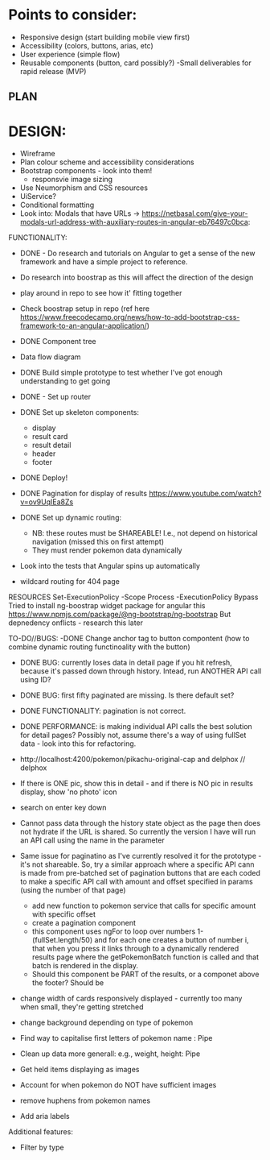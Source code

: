 # Points to consider:
- Responsive design (start building mobile view first)
- Accessibility (colors, buttons, arias, etc) 
- User experience (simple flow)
- Reusable components (button, card possibly?)
-Small deliverables for rapid release (MVP)


## PLAN

# DESIGN: 
- Wireframe
- Plan colour scheme and accessibility considerations
- Bootstrap components - look into them!
    - responsvie image sizing
- Use Neumorphism and CSS  resources
- UiService?
- Conditional formatting 
- Look into: Modals that have URLs -> https://netbasal.com/give-your-modals-url-address-with-auxiliary-routes-in-angular-eb76497c0bca:


FUNCTIONALITY:
- DONE - Do research and tutorials on Angular to get a sense of the new framework and have a simple project to reference.
- Do research into boostrap as this will affect the direction of the design 
- play around in repo to see how it' fitting together
- Check boostrap setup in repo (ref here https://www.freecodecamp.org/news/how-to-add-bootstrap-css-framework-to-an-angular-application/)
- DONE Component tree
- Data flow diagram 
- DONE Build simple prototype to test whether I've got enough understanding to get going
- DONE - Set up router
- DONE Set up skeleton components:
    - display
    - result card
    - result detail
    - header
    - footer
- DONE Deploy!
- DONE Pagination for display of results https://www.youtube.com/watch?v=ov9UqIEa8Zs 
- DONE Set up dynamic routing:
    - NB: these routes must be SHAREABLE! I.e., not depend on historical navigation (missed this on first attempt)
    - They must render pokemon data dynamically 
    
- Look into the tests that Angular spins up automatically
- wildcard routing for 404 page


RESOURCES
Set-ExecutionPolicy -Scope Process -ExecutionPolicy Bypass
Tried to install ng-boostrap widget package for angular this https://www.npmjs.com/package/@ng-bootstrap/ng-bootstrap But depnedency onflicts - research this later

TO-DO//BUGS:
-DONE  Change anchor tag to button compontent (how to combine dynamic routing functinoality with the button)
- DONE BUG: currently loses data in detail page if you hit refresh, because it's passed down through history. Intead, run ANOTHER API call using ID?
- DONE BUG: first fifty paginated are missing. Is there default set?
- DONE FUNCTIONALITY: pagination is not correct. 
- DONE PERFORMANCE: is making individual API calls the best solution for detail pages? Possibly not, assume there's a way of using fullSet data - look into this for refactoring. 
- http://localhost:4200/pokemon/pikachu-original-cap and delphox //  delphox 
- If there is ONE pic, show this in detail - and if there is NO pic in results display, show 'no photo' icon
- search on enter key down 



- Cannot pass data through the history state object as the page then does not hydrate if the URL is shared. So currently the version I have will run an API call using the name in the parameter

- Same issue for paginatino as I've currently resolved it for the prototype - it's not shareable. So, try a similar approach where a specific API cann is made from  pre-batched set of pagination buttons that are each coded to make a specific API call with amount and offset specified in params (using the number of that page) 
    - add new function to pokemon service that calls for specific amount with specific offset
    - create a pagination component
    - this component uses ngFor to loop over numbers 1-(fullSet.length/50) and for each one creates a button of number i, that when you press it links through to a dynamically rendered results page where the getPokemonBatch function is called and that batch is rendered in the display.
    - Should this component be PART of the results, or a componet above the footer? Should be  


- change width of cards responsively displayed - currently too many when small, they're getting stretched
- change background depending on type of pokemon
- Find way to capitalise first letters of pokemon name : Pipe
- Clean up data more generall: e.g., weight, height: Pipe
- Get held items displaying as images
- Account for when pokemon do NOT have sufficient images
- remove huphens from pokemon names
- Add aria labels 

Additional features:
- Filter by type
